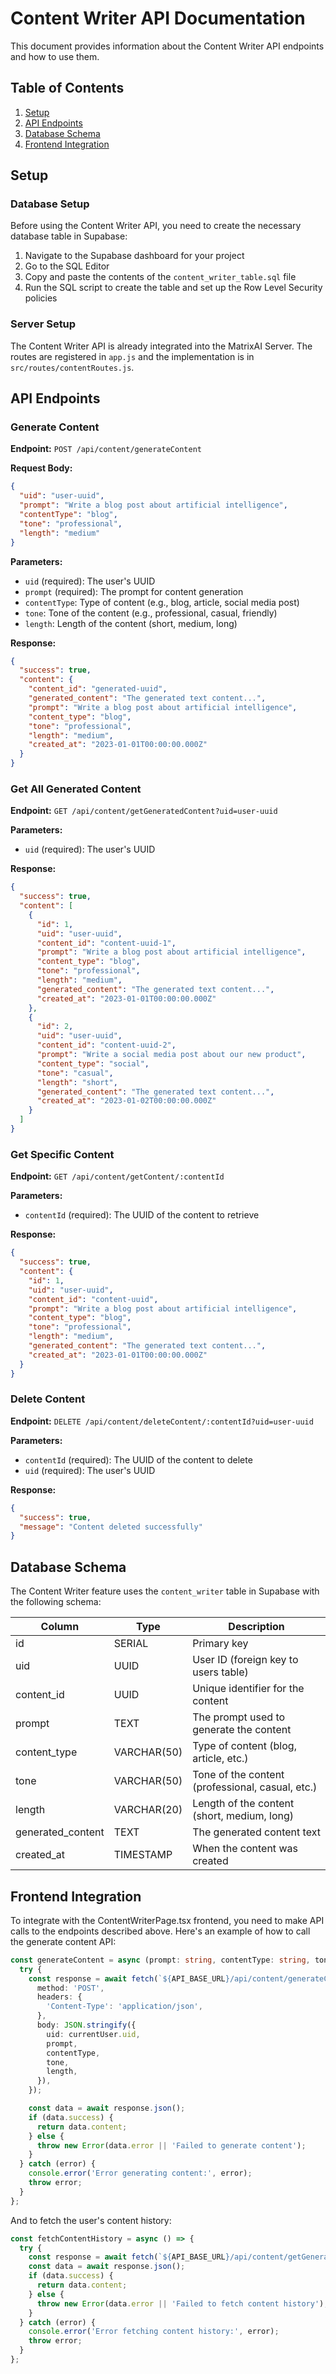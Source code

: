 # Content Writer API Documentation

This document provides information about the Content Writer API endpoints and how to use them.

## Table of Contents

1. [Setup](#setup)
2. [API Endpoints](#api-endpoints)
3. [Database Schema](#database-schema)
4. [Frontend Integration](#frontend-integration)

## Setup

### Database Setup

Before using the Content Writer API, you need to create the necessary database table in Supabase:

1. Navigate to the Supabase dashboard for your project
2. Go to the SQL Editor
3. Copy and paste the contents of the `content_writer_table.sql` file
4. Run the SQL script to create the table and set up the Row Level Security policies

### Server Setup

The Content Writer API is already integrated into the MatrixAI Server. The routes are registered in `app.js` and the implementation is in `src/routes/contentRoutes.js`.

## API Endpoints

### Generate Content

**Endpoint:** `POST /api/content/generateContent`

**Request Body:**

```json
{
  "uid": "user-uuid",
  "prompt": "Write a blog post about artificial intelligence",
  "contentType": "blog",
  "tone": "professional",
  "length": "medium"
}
```

**Parameters:**

- `uid` (required): The user's UUID
- `prompt` (required): The prompt for content generation
- `contentType`: Type of content (e.g., blog, article, social media post)
- `tone`: Tone of the content (e.g., professional, casual, friendly)
- `length`: Length of the content (short, medium, long)

**Response:**

```json
{
  "success": true,
  "content": {
    "content_id": "generated-uuid",
    "generated_content": "The generated text content...",
    "prompt": "Write a blog post about artificial intelligence",
    "content_type": "blog",
    "tone": "professional",
    "length": "medium",
    "created_at": "2023-01-01T00:00:00.000Z"
  }
}
```

### Get All Generated Content

**Endpoint:** `GET /api/content/getGeneratedContent?uid=user-uuid`

**Parameters:**

- `uid` (required): The user's UUID

**Response:**

```json
{
  "success": true,
  "content": [
    {
      "id": 1,
      "uid": "user-uuid",
      "content_id": "content-uuid-1",
      "prompt": "Write a blog post about artificial intelligence",
      "content_type": "blog",
      "tone": "professional",
      "length": "medium",
      "generated_content": "The generated text content...",
      "created_at": "2023-01-01T00:00:00.000Z"
    },
    {
      "id": 2,
      "uid": "user-uuid",
      "content_id": "content-uuid-2",
      "prompt": "Write a social media post about our new product",
      "content_type": "social",
      "tone": "casual",
      "length": "short",
      "generated_content": "The generated text content...",
      "created_at": "2023-01-02T00:00:00.000Z"
    }
  ]
}
```

### Get Specific Content

**Endpoint:** `GET /api/content/getContent/:contentId`

**Parameters:**

- `contentId` (required): The UUID of the content to retrieve

**Response:**

```json
{
  "success": true,
  "content": {
    "id": 1,
    "uid": "user-uuid",
    "content_id": "content-uuid",
    "prompt": "Write a blog post about artificial intelligence",
    "content_type": "blog",
    "tone": "professional",
    "length": "medium",
    "generated_content": "The generated text content...",
    "created_at": "2023-01-01T00:00:00.000Z"
  }
}
```

### Delete Content

**Endpoint:** `DELETE /api/content/deleteContent/:contentId?uid=user-uuid`

**Parameters:**

- `contentId` (required): The UUID of the content to delete
- `uid` (required): The user's UUID

**Response:**

```json
{
  "success": true,
  "message": "Content deleted successfully"
}
```

## Database Schema

The Content Writer feature uses the `content_writer` table in Supabase with the following schema:

| Column | Type | Description |
|--------|------|-------------|
| id | SERIAL | Primary key |
| uid | UUID | User ID (foreign key to users table) |
| content_id | UUID | Unique identifier for the content |
| prompt | TEXT | The prompt used to generate the content |
| content_type | VARCHAR(50) | Type of content (blog, article, etc.) |
| tone | VARCHAR(50) | Tone of the content (professional, casual, etc.) |
| length | VARCHAR(20) | Length of the content (short, medium, long) |
| generated_content | TEXT | The generated content text |
| created_at | TIMESTAMP | When the content was created |

## Frontend Integration

To integrate with the ContentWriterPage.tsx frontend, you need to make API calls to the endpoints described above. Here's an example of how to call the generate content API:

```typescript
const generateContent = async (prompt: string, contentType: string, tone: string, length: string) => {
  try {
    const response = await fetch(`${API_BASE_URL}/api/content/generateContent`, {
      method: 'POST',
      headers: {
        'Content-Type': 'application/json',
      },
      body: JSON.stringify({
        uid: currentUser.uid,
        prompt,
        contentType,
        tone,
        length,
      }),
    });

    const data = await response.json();
    if (data.success) {
      return data.content;
    } else {
      throw new Error(data.error || 'Failed to generate content');
    }
  } catch (error) {
    console.error('Error generating content:', error);
    throw error;
  }
};
```

And to fetch the user's content history:

```typescript
const fetchContentHistory = async () => {
  try {
    const response = await fetch(`${API_BASE_URL}/api/content/getGeneratedContent?uid=${currentUser.uid}`);
    const data = await response.json();
    if (data.success) {
      return data.content;
    } else {
      throw new Error(data.error || 'Failed to fetch content history');
    }
  } catch (error) {
    console.error('Error fetching content history:', error);
    throw error;
  }
};
```